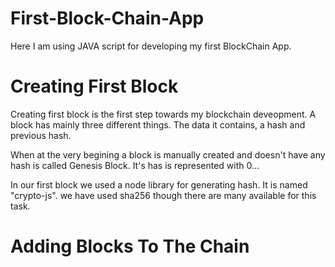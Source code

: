 # First-Block-Chain-App

Here I am using JAVA script for developing my first BlockChain App.

# Creating First Block

Creating first block is the first step towards my blockchain deveopment. A block has mainly three different things. The data it contains, a hash and previous hash. 

When at the very begining a block is manually created and doesn't have any hash is called Genesis Block. It's has is represented with 0...

In our first block we used a node library for generating hash. It is named "crypto-js". we have used sha256 though there are many available for this task.

# Adding Blocks To The Chain